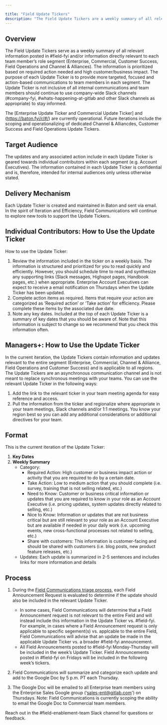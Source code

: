 ```yaml
---

title: "Field Update Tickers"
description: "The Field Update Tickers are a weekly summary of all relevant updates to the Field."
---
```








## Overview

The Field Update Tickers serve as a weekly summary of all relevant information posted in #field-fyi and/or information directly relevant to each team member’s role segment (Enterprise, Commercial, Customer Success, Field Operations and Channel & Alliances). The information is prioritized based on required action needed and high customer/business impact. The purpose of each Update Ticker is to provide more targeted, focused and action-based communications to team members in each segment. The Update Ticker is not inclusive of all internal communications and team members should continue to use company-wide Slack channels (#company-fyi, #whats-happening-at-gitlab and other Slack channels as appropriate) to stay informed.

The [Enterprise Update Ticker and Commercial Update Ticker] and (https://baton.fyi/r/#/) are currently operational. Future iterations include the scoping and operationalizing of dedicated Channel & Alliancdes, Customer Success and Field Operations
Update Tickers.

## Target Audience

The updates and any associated action include in each Update Ticker is geared towards  individual contributors within each segment (e.g. Account Executives). The information contained in each Update Ticker is confidential and is, therefore, intended for internal audiences only unless otherwise stated.

## Delivery Mechanism

Each Update Ticker is created and maintained in Baton and sent via email. In the spirit of Iteration and Efficiency, Field Communications will continue to explore new tools to support the Update Tickers.

## Individual Contributors: How to Use the Update Ticker

How to use the Update Ticker:

1. Review the information included in the ticker on a weekly basis. The information is structured and prioritized for you to read quickly and efficiently. However, you should schedule time to read and synthesize any supporting links (Slack messages, Highspot pages, Handbook pages, etc.) when appropriate. Enterprise Account Executives can expect to receive a email notification on Thursdays when the Update Ticker has been updated.
2. Complete action items as required. Items that require your action are categorized as ‘Required action’ or ‘Take action’ for efficiency. Please complete these items by the associated due date.
3. Note any key dates. Included at the top of each Update Ticker is a summary of key dates that you should be aware of. Note that this information is subject to change so we recommend that you check this information often.

## Managers+: How to Use the Update Ticker

In the current iteration, the Update Tickers contain information and updates relevant to the entire segment (Enterprise, Commercial, Channel & Alliiance, Field Operations and Customer Success) and is applicable to all regions. The Update Tickers are an asynchronous communication channel and is not meant to replace synchronous meetings with your teams. You can use the relevant Update Ticker in the following ways:

1. Add the link to the relevant ticker in your team meeting agenda for easy reference and access.
2. Pull the information from the ticker and regionalize where appropriate in your team meetings, Slack channels and/or 1:1 meetings. You know your region best so you can add any additional considerations or additional directives for your team.


## Format

This is the current iteration of the Update Ticker:

1. **Key Dates**
2. **Weekly Summary**
   - Category:
      - Required Action: High customer or business impact action or activity that you are required to do by a certain date.
      - Take Action: Low to medium action that you should complete (i.e. survey, training that is not selling related, etc.)
      - Need to Know: Customer or business critical information or updates that you are required to know in your role as an Account Executive (i.e. pricing updates, system updates directly related to selling, etc.)
      - Nice to Know: Information or updates that are not business critical but are still relevant to your role as an Account Executive but are available if needed in your daily work (i.e. upcoming events, new cross-functional processes not related to selling, etc.)
      - Share with customers: This information is customer-facing and should be shared with customers (i.e. blog posts, new product feature releases, etc.)
   - Updates:
        Each update is summarized in 2-5 sentences and includes links for more information and details


## Process

1. During the [Field Communications triage process](/handbook/sales/field-communications/#how-to-use), each Field Announcement Request is evaluated to determine if the update should also be included in the relevant Update Ticker.

   - In some cases, Field Communications will determine that a Field Announcement request is not relevant to the entire Field and will instead include this information in the Update Ticker vs. #field-fyi. For example, in cases where a Field Announcement request is only applicable to specific segement(s) vs. applcable to the entire Field, Field Communications will advise that an update be made in the applicable Update Ticker vs. a broader #field-fyi announcement.
   - All Field Announcements posted to #field-fyi Monday-Thursday  will be included in the week’s Update Ticker. Field Announcements posted in #field-fyi on Fridays will be included in the following week’s tickers.

2. Field Communications will summarize and categorize each update and add to the Google Doc by 5 p.m. PT each Thursday.
3. The Google Doc will be emailed to all Enterprise team members using the Enterprise Sales Google group (‘sales-ent@gitlab.com') on Thursdays. Note: Field Communications is currently scoping the ability to email the Google Doc to Commercial team members.

Reach out in the #field-enablement-team Slack channel for questions or feedback.
